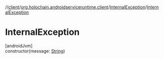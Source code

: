 //[client](../../../index.md)/[org.holochain.androidserviceruntime.client](../index.md)/[InternalException](index.md)/[InternalException](-internal-exception.md)

# InternalException

[androidJvm]\
constructor(message: [String](https://kotlinlang.org/api/core/kotlin-stdlib/kotlin/-string/index.html))